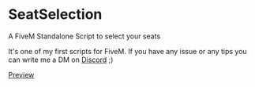 # SeatSelection
A FiveM Standalone Script to select your seats

It's one of my first scripts for FiveM. If you have any issue or any tips you can write me a DM on [Discord](https://discord.gg/NkqhdTKh3J) ;)

[Preview](https://youtu.be/li2IY0RJfkw)
